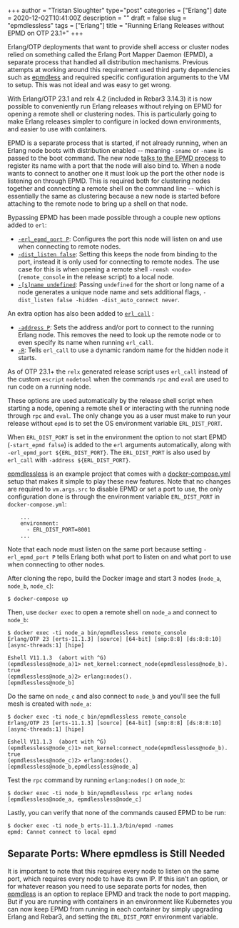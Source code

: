 +++
author = "Tristan Sloughter"
type="post"
categories = ["Erlang"]
date = 2020-12-02T10:41:00Z
description = ""
draft = false
slug = "epmdlessless"
tags = ["Erlang"]
title = "Running Erlang Releases without EPMD on OTP 23.1+"
+++

Erlang/OTP deployments that want to provide shell access or cluster nodes relied
on something called the Erlang Port Mapper Daemon (EPMD), a separate process
that handled all distribution mechanisms. Previous attempts at working around
this requirement used third party dependencies such as
[epmdless](https://github.com/tsloughter/epmdless) and required specific
configuration arguments to the VM to setup. This was not ideal and was easy to
get wrong.

With Erlang/OTP 23.1 and relx 4.2 (included in Rebar3 3.14.3) it is now possible
to conveniently run Erlang releases without relying on EPMD for opening a
remote shell or clustering nodes. This is particularly going to make Erlang releases
simpler to configure in locked down environments, and easier to use with containers.

EPMD is a separate process that is started, if
not already running, when an Erlang node boots with distribution enabled --
meaning `-sname` or `-name` is passed to the boot command. The new node [talks to
the EPMD process](http://erlang.org/doc/apps/erts/erl_dist_protocol.html#epmd-protocol) to register its name with a port that the node will also bind
to. When a node wants to connect to another one it must look up the port the other
node is listening on through EPMD. This is required both for
clustering nodes together and connecting a remote shell on the command line --
which is essentially the same as clustering because a new node is started before
attaching to the remote node to bring up a shell on that node.

Bypassing EPMD has been made possible through a couple new options added to `erl`:

* [`-erl_epmd_port P`](https://github.com/erlang/otp/commit/c21bbb6136a1f4d343c3cf53476107e78221a68f): Configures the port this node will listen on and use when
  connecting to remote nodes.
* [`-dist_listen false`](https://github.com/erlang/otp/commit/7a7c90be0e87cb3b4920de5aaf215c4b9cebcb30): Setting this keeps the node from binding to the port,
  instead it is only used for connecting to remote nodes. The use case for this
  is when opening a remote shell `-remsh <node>` (`remote_console` in the
  release script) to a local node.
* [`-[s]name
  undefined`](https://github.com/erlang/otp/commit/61b1ad3c57f4e92fb9b55f97b9ffd9dee80067e2):
  Passing `undefined` for the short or long name of a node generates a unique node
  name and sets additional flags, `-dist_listen false -hidden -dist_auto_connect never`.

An extra option has also been added to [`erl_call`](http://erlang.org/doc/man/erl_call.html) :

* [`-address
  P`](https://github.com/erlang/otp/commit/ce4fcf0640d81a268c15af339a888406b757ced5):
  Sets the address and/or port to connect to the running Erlang node. This
  removes the need to look up the remote node or to even specify its name when
  running `erl_call`.
* [`-R`](https://github.com/erlang/otp/commit/3a57ed212befae5d0e03569408849e8a72122911): Tells `erl_call` to use a dynamic random name for the hidden node it starts.
  
As of OTP 23.1+ the `relx` generated release script uses `erl_call` instead of
the custom `escript` `nodetool` when the commands `rpc` and `eval` are used to
run code on a running node.

These options are used automatically by the release shell script when starting a
node, opening a remote shell or interacting with the running node through `rpc`
and `eval`. The only change you as a user must make to run your release without
`epmd` is to set the OS environment variable `ERL_DIST_PORT`.

When `ERL_DIST_PORT` is set in the environment the option to not start EPMD
(`-start_epmd false`) is added to the `erl` arguments automatically, along with
`-erl_epmd_port ${ERL_DIST_PORT}`. The `ERL_DIST_PORT` is also used by
`erl_call` with `-address ${ERL_DIST_PORT}`.

[epmdlessless](https://github.com/tsloughter/epmdlessless) is an example project
that comes with a
[docker-compose.yml](https://github.com/tsloughter/epmdlessless/blob/main/docker-compose.yml)
setup that makes it simple to play these new features. Note that no changes are
required to `vm.args.src` to disable EPMD or set a port to use, the only
configuration done is through the environment variable `ERL_DIST_PORT` in
`docker-compose.yml`:

```
    ...
    environment:
      - ERL_DIST_PORT=8001
    ...
```

Note that each node must listen on the same port because setting
`-erl_epmd_port P` tells Erlang both what port to listen on and what port to use
when connecting to other nodes.

After cloning the repo, build the Docker image and start 3 nodes (`node_a`, `node_b`, `node_c`):

```
$ docker-compose up
```

Then, use `docker exec` to open a remote shell on `node_a` and connect to `node_b`:

```
$ docker exec -ti node_a bin/epmdlessless remote_console
Erlang/OTP 23 [erts-11.1.3] [source] [64-bit] [smp:8:8] [ds:8:8:10] [async-threads:1] [hipe]

Eshell V11.1.3  (abort with ^G)
(epmdlessless@node_a)1> net_kernel:connect_node(epmdlessless@node_b).
true
(epmdlessless@node_a)2> erlang:nodes().
[epmdlessless@node_b]
```

Do the same on `node_c` and also connect to `node_b` and you'll see the full
mesh is created with `node_a`:

```
$ docker exec -ti node_c bin/epmdlessless remote_console
Erlang/OTP 23 [erts-11.1.3] [source] [64-bit] [smp:8:8] [ds:8:8:10] [async-threads:1] [hipe]

Eshell V11.1.3  (abort with ^G)
(epmdlessless@node_c)1> net_kernel:connect_node(epmdlessless@node_b).
true
(epmdlessless@node_c)2> erlang:nodes().
[epmdlessless@node_b,epmdlessless@node_a]
```

Test the `rpc` command by running `erlang:nodes()` on `node_b`:

```
$ docker exec -ti node_b bin/epmdlessless rpc erlang nodes
[epmdlessless@node_a, epmdlessless@node_c]
```

Lastly, you can verify that none of the commands caused EPMD to be run:

```
$ docker exec -ti node_b erts-11.1.3/bin/epmd -names
epmd: Cannot connect to local epmd
```

## Separate Ports: Where epmdless is Still Needed

It is important to note that this requires every node to listen on the same
port, which requires every node to have its own IP. If this isn't an option, or
for whatever reason you need to use separate ports for nodes, then [epmdless](https://github.com/tsloughter/epmdless)
is an option to replace EPMD and track the node to port mapping. But if you are
running with containers in an environment like Kubernetes you can now keep EPMD
from running in each container by simply upgrading Erlang and Rebar3, and
setting the `ERL_DIST_PORT` environment variable.
